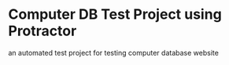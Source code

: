 # Computer DB Test Project using Protractor

an automated test project for testing computer database website
